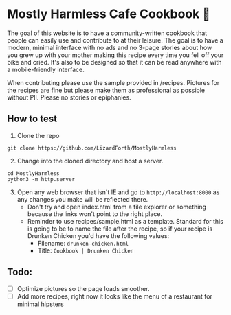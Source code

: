 # Mostly Harmless Cafe Cookbook 🐓
The goal of this website is to have a community-written cookbook that people can easily use and contribute to at their leisure. The goal is to have a modern, minimal interface with no ads and no 3-page stories about how you grew up with your mother making this recipe every time you fell off your bike and cried. It's also to be designed so that it can be read anywhere with a mobile-friendly interface.

When contributing please use the sample provided in /recipes. Pictures for the recipes are fine but please make them as professional as possible without PII. Please no stories or epiphanies.

## How to test
1. Clone the repo
```
git clone https://github.com/LizardForth/MostlyHarmless
```
	
2. Change into the cloned directory and host a server.
```
cd MostlyHarmless	
python3 -m http.server
```
	
3. Open any web browser that isn't IE and go to `http://localhost:8000` as any changes you make will be reflected there.
	- Don't try and open index.html from a file explorer or something because the links won't point to the right place.
	- Reminder to use recipes/sample.html as a template. Standard for this is going to be to name the file after the recipe, so if your recipe is Drunken Chicken you'd have the following values:
		- Filename: `drunken-chicken.html`
		- Title: `Cookbook | Drunken Chicken`

## Todo:
- [ ] Optimize pictures so the page loads smoother.
- [ ] Add more recipes, right now it looks like the menu of a restaurant for minimal hipsters
